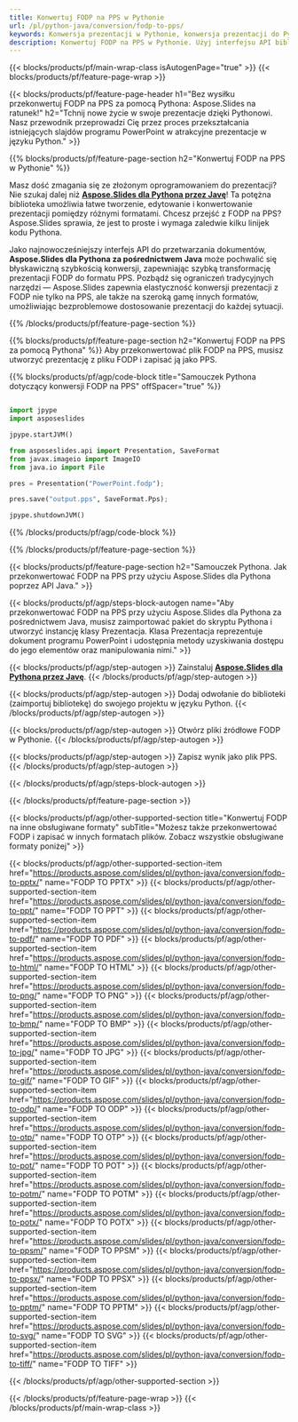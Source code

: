 ```yaml
---
title: Konwertuj FODP na PPS w Pythonie
url: /pl/python-java/conversion/fodp-to-pps/
keywords: Konwersja prezentacji w Pythonie, konwersja prezentacji do Pythona, Python do prezentacji, Aspose.Slides Python, konwersja FODP do PPS, biblioteka prezentacji Python
description: Konwertuj FODP na PPS w Pythonie. Użyj interfejsu API biblioteki Pythona, aby przekonwertować pliki FODP na PPS
---
```


{{< blocks/products/pf/main-wrap-class isAutogenPage="true" >}}
{{< blocks/products/pf/feature-page-wrap >}}

{{< blocks/products/pf/feature-page-header h1="Bez wysiłku przekonwertuj FODP na PPS za pomocą Pythona: Aspose.Slides na ratunek!" h2="Tchnij nowe życie w swoje prezentacje dzięki Pythonowi. Nasz przewodnik przeprowadzi Cię przez proces przekształcania istniejących slajdów programu PowerPoint w atrakcyjne prezentacje w języku Python." >}}

{{% blocks/products/pf/feature-page-section h2="Konwertuj FODP na PPS w Pythonie" %}}

Masz dość zmagania się ze złożonym oprogramowaniem do prezentacji? Nie szukaj dalej niż [**Aspose.Slides dla Pythona przez Javę**](https://products.aspose.com/slides/pl/python-java/)! Ta potężna biblioteka umożliwia łatwe tworzenie, edytowanie i konwertowanie prezentacji pomiędzy różnymi formatami. Chcesz przejść z FODP na PPS? Aspose.Slides sprawia, że ​​jest to proste i wymaga zaledwie kilku linijek kodu Pythona.

Jako najnowocześniejszy interfejs API do przetwarzania dokumentów, **Aspose.Slides dla Pythona za pośrednictwem Java** może pochwalić się błyskawiczną szybkością konwersji, zapewniając szybką transformację prezentacji FODP do formatu PPS. Pozbądź się ograniczeń tradycyjnych narzędzi — Aspose.Slides zapewnia elastyczność konwersji prezentacji z FODP nie tylko na PPS, ale także na szeroką gamę innych formatów, umożliwiając bezproblemowe dostosowanie prezentacji do każdej sytuacji.

{{% /blocks/products/pf/feature-page-section %}}

{{% blocks/products/pf/feature-page-section  h2="Konwertuj FODP na PPS za pomocą Pythona" %}}
Aby przekonwertować plik FODP na PPS, musisz utworzyć prezentację z pliku FODP i zapisać ją jako PPS.

{{% blocks/products/pf/agp/code-block title="Samouczek Pythona dotyczący konwersji FODP na PPS" offSpacer="true" %}}

```python

import jpype
import asposeslides

jpype.startJVM()

from asposeslides.api import Presentation, SaveFormat
from javax.imageio import ImageIO
from java.io import File

pres = Presentation("PowerPoint.fodp");

pres.save("output.pps", SaveFormat.Pps);

jpype.shutdownJVM()
```


{{% /blocks/products/pf/agp/code-block %}}

{{% /blocks/products/pf/feature-page-section %}}

{{< blocks/products/pf/feature-page-section  h2="Samouczek Pythona. Jak przekonwertować FODP na PPS przy użyciu Aspose.Slides dla Pythona poprzez API Java." >}}

{{< blocks/products/pf/agp/steps-block-autogen name="Aby przekonwertować FODP na PPS przy użyciu Aspose.Slides dla Pythona za pośrednictwem Java, musisz zaimportować pakiet do skryptu Pythona i utworzyć instancję klasy Prezentacja. Klasa Prezentacja reprezentuje dokument programu PowerPoint i udostępnia metody uzyskiwania dostępu do jego elementów oraz manipulowania nimi." >}}

{{< blocks/products/pf/agp/step-autogen >}}
Zainstaluj [**Aspose.Slides dla Pythona przez Javę**](https://products.aspose.com/slides/pl/python-java/).
{{< /blocks/products/pf/agp/step-autogen >}}

{{< blocks/products/pf/agp/step-autogen >}}
Dodaj odwołanie do biblioteki (zaimportuj bibliotekę) do swojego projektu w języku Python.
{{< /blocks/products/pf/agp/step-autogen >}}

{{< blocks/products/pf/agp/step-autogen >}}
Otwórz pliki źródłowe FODP w Pythonie.
{{< /blocks/products/pf/agp/step-autogen >}}

{{< blocks/products/pf/agp/step-autogen >}}
Zapisz wynik jako plik PPS.
{{< /blocks/products/pf/agp/step-autogen >}}

{{< /blocks/products/pf/agp/steps-block-autogen >}}

{{< /blocks/products/pf/feature-page-section >}}

{{< blocks/products/pf/agp/other-supported-section title="Konwertuj FODP na inne obsługiwane formaty" subTitle="Możesz także przekonwertować FODP i zapisać w innych formatach plików. Zobacz wszystkie obsługiwane formaty poniżej" >}}

{{< blocks/products/pf/agp/other-supported-section-item href="https://products.aspose.com/slides/pl/python-java/conversion/fodp-to-pptx/" name="FODP TO PPTX" >}}
{{< blocks/products/pf/agp/other-supported-section-item href="https://products.aspose.com/slides/pl/python-java/conversion/fodp-to-ppt/" name="FODP TO PPT" >}}
{{< blocks/products/pf/agp/other-supported-section-item href="https://products.aspose.com/slides/pl/python-java/conversion/fodp-to-pdf/" name="FODP TO PDF" >}}
{{< blocks/products/pf/agp/other-supported-section-item href="https://products.aspose.com/slides/pl/python-java/conversion/fodp-to-html/" name="FODP TO HTML" >}}
{{< blocks/products/pf/agp/other-supported-section-item href="https://products.aspose.com/slides/pl/python-java/conversion/fodp-to-png/" name="FODP TO PNG" >}}
{{< blocks/products/pf/agp/other-supported-section-item href="https://products.aspose.com/slides/pl/python-java/conversion/fodp-to-bmp/" name="FODP TO BMP" >}}
{{< blocks/products/pf/agp/other-supported-section-item href="https://products.aspose.com/slides/pl/python-java/conversion/fodp-to-jpg/" name="FODP TO JPG" >}}
{{< blocks/products/pf/agp/other-supported-section-item href="https://products.aspose.com/slides/pl/python-java/conversion/fodp-to-gif/" name="FODP TO GIF" >}}
{{< blocks/products/pf/agp/other-supported-section-item href="https://products.aspose.com/slides/pl/python-java/conversion/fodp-to-odp/" name="FODP TO ODP" >}}
{{< blocks/products/pf/agp/other-supported-section-item href="https://products.aspose.com/slides/pl/python-java/conversion/fodp-to-otp/" name="FODP TO OTP" >}}
{{< blocks/products/pf/agp/other-supported-section-item href="https://products.aspose.com/slides/pl/python-java/conversion/fodp-to-pot/" name="FODP TO POT" >}}
{{< blocks/products/pf/agp/other-supported-section-item href="https://products.aspose.com/slides/pl/python-java/conversion/fodp-to-potm/" name="FODP TO POTM" >}}
{{< blocks/products/pf/agp/other-supported-section-item href="https://products.aspose.com/slides/pl/python-java/conversion/fodp-to-potx/" name="FODP TO POTX" >}}
{{< blocks/products/pf/agp/other-supported-section-item href="https://products.aspose.com/slides/pl/python-java/conversion/fodp-to-ppsm/" name="FODP TO PPSM" >}}
{{< blocks/products/pf/agp/other-supported-section-item href="https://products.aspose.com/slides/pl/python-java/conversion/fodp-to-ppsx/" name="FODP TO PPSX" >}}
{{< blocks/products/pf/agp/other-supported-section-item href="https://products.aspose.com/slides/pl/python-java/conversion/fodp-to-pptm/" name="FODP TO PPTM" >}}
{{< blocks/products/pf/agp/other-supported-section-item href="https://products.aspose.com/slides/pl/python-java/conversion/fodp-to-svg/" name="FODP TO SVG" >}}
{{< blocks/products/pf/agp/other-supported-section-item href="https://products.aspose.com/slides/pl/python-java/conversion/fodp-to-tiff/" name="FODP TO TIFF" >}}


{{< /blocks/products/pf/agp/other-supported-section >}}

{{< /blocks/products/pf/feature-page-wrap >}}
{{< /blocks/products/pf/main-wrap-class >}}